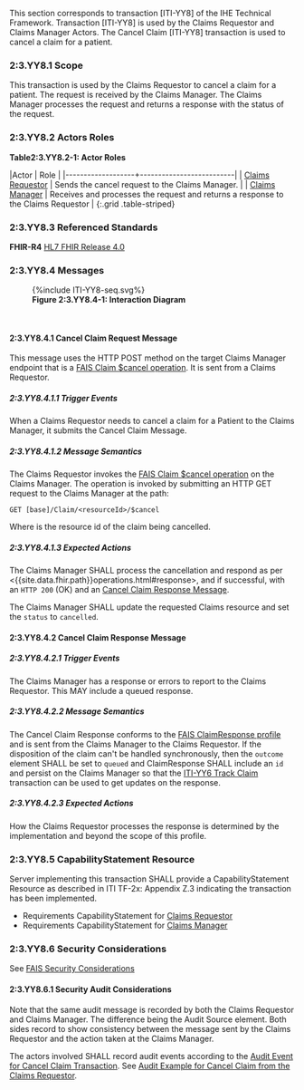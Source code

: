 This section corresponds to transaction [ITI-YY8] of the IHE Technical Framework. Transaction [ITI-YY8] is used by the Claims Requestor and Claims Manager Actors. The Cancel Claim [ITI-YY8] transaction is used to cancel a claim for a patient.

### 2:3.YY8.1 Scope

This transaction is used by the Claims Requestor to cancel a claim for a patient.  The request is received by the Claims Manager.  The Claims Manager processes the request and returns a response with the status of the request.

### 2:3.YY8.2 Actors Roles

**Table2:3.YY8.2-1: Actor Roles**

|Actor | Role |
|-------------------+--------------------------|
| [Claims Requestor](volume-1.html#claims-requestor)    | Sends the cancel request to the Claims Manager. |
| [Claims Manager](volume-1.html#claims-manager) | Receives and processes the request and returns a response to the Claims Requestor |
{:.grid .table-striped}

### 2:3.YY8.3 Referenced Standards

**FHIR-R4** [HL7 FHIR Release 4.0]({{site.data.fhir.path}})

### 2:3.YY8.4 Messages

<figure>
{%include ITI-YY8-seq.svg%}
<figcaption id="f2.3.YY8.4-1"><b>Figure 2:3.YY8.4-1: Interaction Diagram</b></figcaption>
</figure>
<br clear="all">

#### 2:3.YY8.4.1 Cancel Claim Request Message

This message uses the HTTP POST method on the target Claims Manager endpoint that is a [FAIS Claim $cancel operation](OperationDefinition-IHE.FAIS.Claim.Cancel.html).
It is sent from a Claims Requestor.

##### 2:3.YY8.4.1.1 Trigger Events

When a Claims Requestor needs to cancel a claim for a Patient to the Claims Manager, it submits the Cancel Claim Message.

##### 2:3.YY8.4.1.2 Message Semantics

The Claims Requestor invokes the [FAIS Claim $cancel operation](OperationDefinition-IHE.FAIS.Claim.Cancel.html) on the Claims Manager.  The operation is invoked by submitting an HTTP GET request to the Claims Manager at the path:

```
GET [base]/Claim/<resourceId>/$cancel
```

Where <resourceId> is the resource id of the claim being cancelled.


##### 2:3.YY8.4.1.3 Expected Actions

The Claims Manager SHALL process the cancellation and respond as per <{{site.data.fhir.path}}operations.html#response>, and if successful, with an `HTTP 200` (OK) and an [Cancel Claim Response Message](#enroll-response).

The Claims Manager SHALL update the requested Claims resource and set the `status` to `cancelled`.

<a name="enroll-response"></a>

#### 2:3.YY8.4.2 Cancel Claim Response Message

##### 2:3.YY8.4.2.1 Trigger Events

The Claims Manager has a response or errors to report to the Claims Requestor.  This MAY include a queued response.

##### 2:3.YY8.4.2.2 Message Semantics

The Cancel Claim Response conforms to the [FAIS ClaimResponse profile](StructureDefinition-IHE.FAIS.ClaimResponse.html) and is sent from the Claims Manager to the Claims Requestor.  If the disposition of the claim can't be handled synchronously, then the `outcome` element SHALL be set to `queued` and ClaimResponse SHALL include an `id` and persist on the Claims Manager so that the [ITI-YY6 Track Claim](ITI-YY6.html) transaction can be used to get updates on the response.

##### 2:3.YY8.4.2.3 Expected Actions

How the Claims Requestor processes the response is determined by the implementation and beyond the scope of this profile. 

### 2:3.YY8.5 CapabilityStatement Resource

Server implementing this transaction SHALL provide a CapabilityStatement Resource as described in ITI TF-2x: Appendix Z.3 indicating the transaction has been implemented.

* Requirements CapabilityStatement for [Claims Requestor](CapabilityStatement-IHE.FAIS.ClaimsRequestor.html)
* Requirements CapabilityStatement for [Claims Manager](CapabilityStatement-IHE.FAIS.ClaimsManager.html)

### 2:3.YY8.6 Security Considerations

See [FAIS Security Considerations](volume-1.html#security-considerations)

#### 2:3.YY8.6.1 Security Audit Considerations

Note that the same audit message is recorded by both the Claims Requestor and Claims Manager.  The difference being the Audit Source element.  Both sides record to show consistency between the message sent by the Claims Requestor and the action taken at the Claims Manager.

The actors involved SHALL record audit events according to the [Audit Event for Cancel Claim Transaction](StructureDefinition-IHE.FAIS.Audit.Claim.Cancel.html).  See [Audit Example for Cancel Claim from the Claims Requestor](AuditEvent-ex-AuditFAISCancelClaim.html).
